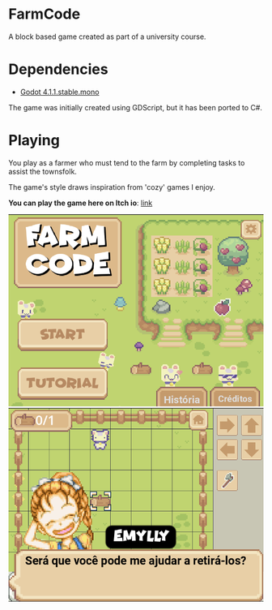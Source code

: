 # FarmCode

A block based game created as part of a university course.

# Dependencies

- [Godot 4.1.1.stable.mono](https://godotengine.org/)

The game was initially created using GDScript, but it has been ported to C#.

# Playing

You play as a farmer who must tend to the farm by completing tasks to assist the townsfolk. 

The game's style draws inspiration from 'cozy' games I enjoy.

**You can play the game here on Itch io**: [link](mochaeng.itch.io/farmcode)

![1](imgs/1.png)
![2](imgs/2.png)
